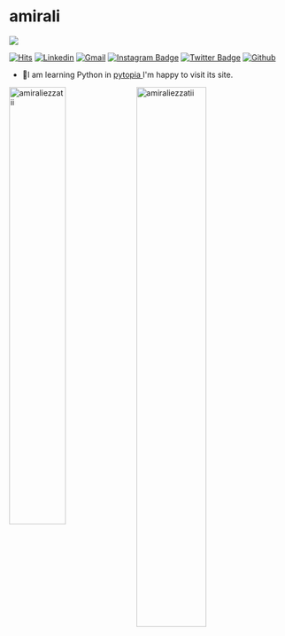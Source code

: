 <!--
**amiraliezzatii/amiraliezzatii** is a ✨ _special_ ✨ repository because its `README.md` (this file) appears on your GitHub profile.

Here are some ideas to get you started:

- 🔭 I’m currently working on ...
- 🌱 I’m currently learning ...  
- 👯 I’m looking to collaborate on ...
- 🤔 I’m looking for help with ...
- 💬 Ask me about ...
- 📫 How to reach me: ...  
- 😄 Pronouns: ...
- ⚡ Fun fact: ...
-->
<h1> amirali </h1>

<a href="https://www.twitter.com/amiraliezzatii" target="_blank" rel="noreferrer"><img
src="https://img.shields.io/twitter/follow/amiraliezzatii?logo=twitter&style=for-the-badge&color=0891b2&labelColor=1c1917"
/>

<!-- </a> <a href="https://www.github.com/amiraliezzatii" target="_blank" rel="noreferrer"><img
src="https://img.shields.io/github/followers/amiraliezzatii?logo=github&style=for-the-badge&color=0891b2&labelColor=1c1917" /></a> -->

[![Hits](https://hits.seeyoufarm.com/api/count/incr/badge.svg?url=https%3A%2F%2Fgithub.com%2Fhejazizo%2Fhejazizo&count_bg=%2379C83D&title_bg=%23555555&icon=&icon_color=%23E7E7E7&title=Profile+Views&edge_flat=false)](https://hits.seeyoufarm.com)
[![Linkedin](https://img.shields.io/badge/-LinkedIn-blue?style=flat&logo=Linkedin&logoColor=white)](https://www.linkedin.com/in/amiraliezzatii/)
[![Gmail](https://img.shields.io/badge/-Gmail-c14438?style=flat&logo=Gmail&logoColor=white)](mailto:ezzatiamirali7@gmail.com)
[![Instagram Badge](https://img.shields.io/badge/-Instagram-purple?logo=instagram&logoColor=white&link=https://instagram.com/amiraliezzatii/)](https://www.instagram.com/amiraliezzatii)
[![Twitter Badge](https://img.shields.io/badge/-Twitter-1da1f2?labelColor=1da1f2&logo=twitter&logoColor=white&link=https://twitter.com/amiraliezzatii)](https://twitter.com/amiraliezzatii)
[![Github](https://img.shields.io/github/followers/hejazizo?label=Follow&style=social)](https://github.com/amiraliezzai)

- 🤔I am learning Python in <a href="pytopia.ai"> pytopia <a> I'm happy to visit its site.

<div>
  <img width="45%" align="left" src="https://github-readme-stats.vercel.app/api/top-langs?username=amiraliezzatii&show_icons=true&locale=en&layout=compact" alt="amiraliezzatii" />
  <img width="50%"  src="https://github-readme-streak-stats.herokuapp.com/?user=amiraliezzatii&" alt="amiraliezzatii" />
</div>

<!----------------------------->
<!-- COMMENTED FOR LATER USE -->
<!----------------------------->

<!-- STATISTICS -->
<!-- [![Anurag's github stats](https://github-readme-stats.vercel.app/api?username=hejazizo&show_icons=true&count_private=true&include_all_commits=true&theme=dracula)](https://github.com/hejazizo)
 -->
<!-- MEDIUM & BUY ME A COFFEE -->
<!-- 
[![Stackoverflow](https://github.com/Rishit-dagli/Rishit-dagli/blob/master/badges/stackoverflow.svg)](https://stackoverflow.com/users/11878567/rishit-dagli)
 -->
<!--  [![Buy Me A Coffee](https://img.shields.io/badge/-Buy%20Me%20A%20Coffee-db4c4c?style=flat&logo=buy-me-a-coffee&logoColor=ffffff&link=https://ko-fi.com/dinhanhthi)](https://ko-fi.com/dinhanhthi) -->
